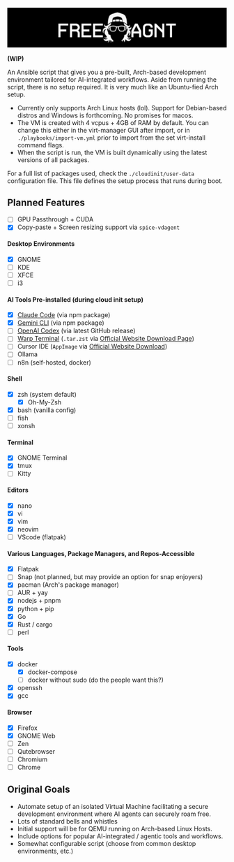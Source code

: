 ![](assets/banner.png)

**(WIP)**

An Ansible script that gives you a pre-built, Arch-based development environment tailored for AI-integrated workflows. Aside from running the script, there is no setup required. It is very much like an Ubuntu-fied Arch setup. 

- Currently only supports Arch Linux hosts (lol). Support for Debian-based distros and Windows is forthcoming. No promises for macos.
- The VM is created with 4 vcpus + 4GB of RAM by default. You can change this either in the virt-manager GUI after import, or in `./playbooks/import-vm.yml` prior to import from the set virt-install command flags.
- When the script is run, the VM is built dynamically using the latest versions of all packages.

For a full list of packages used, check the `./cloudinit/user-data` configuration file. This file defines the setup process that runs during boot.



## Planned Features
- [ ] GPU Passthrough + CUDA
- [x] Copy-paste + Screen resizing support via `spice-vdagent`

#### Desktop Environments
- [x] GNOME
- [ ] KDE
- [ ] XFCE
- [ ] i3

#### AI Tools Pre-installed (during cloud init setup)
- [x] [Claude Code](https://github.com/anthropics/claude-code) (via npm package)
- [x] [Gemini CLI](https://github.com/google-gemini/gemini-cli) (via npm package)
- [ ] [OpenAI Codex](https://github.com/openai/codex) (via latest GitHub release)
- [ ] [Warp Terminal](https://www.warp.dev/) (`.tar.zst` via [Official Website Download Page](https://www.warp.dev/download))
- [ ] Cursor IDE (`AppImage` via [Official Website Download](https://cursor.com/downloads))
- [ ] Ollama
- [ ] n8n (self-hosted, docker)

#### Shell
- [x] zsh (system default)
    - [x] Oh-My-Zsh
- [x] bash (vanilla config)
- [ ] fish
- [ ] xonsh

#### Terminal
- [x] GNOME Terminal
- [x] tmux
- [ ] Kitty

#### Editors
- [x] nano
- [x] vi
- [x] vim
- [x] neovim
- [ ] VScode (flatpak)

#### Various Languages, Package Managers, and Repos-Accessible
- [x] Flatpak
- [ ] Snap (not planned, but may provide an option for snap enjoyers)
- [x] pacman (Arch's package manager)
- [ ] AUR + yay
- [x] nodejs + pnpm
- [x] python + pip
- [x] Go
- [x] Rust / cargo
- [ ] perl

#### Tools
- [x] docker
  - [x] docker-compose
  - [ ] docker without sudo (do the people want this?)
- [x] openssh
- [x] gcc

#### Browser
- [x] Firefox
- [x] GNOME Web
- [ ] Zen
- [ ] Qutebrowser
- [ ] Chromium
- [ ] Chrome

## Original Goals
- Automate setup of an isolated Virtual Machine facilitating a secure development environment where AI agents can securely roam free.
- Lots of standard bells and whistles
- Initial support will be for QEMU running on Arch-based Linux Hosts.
- Include options for popular AI-integrated / agentic tools and workflows.
- Somewhat configurable script (choose from common desktop environments, etc.)
